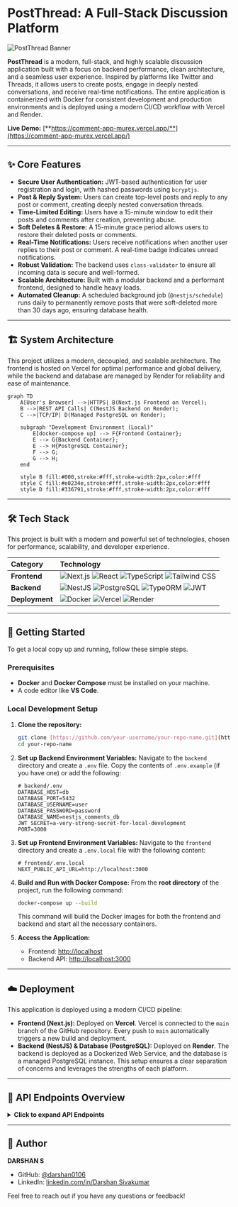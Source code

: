 # PostThread: A Full-Stack Discussion Platform

![PostThread Banner](https://placehold.co/1200x300/1a202c/ffffff?text=PostThread&font=raleway)

**PostThread** is a modern, full-stack, and highly scalable discussion application built with a focus on backend performance, clean architecture, and a seamless user experience. Inspired by platforms like Twitter and Threads, it allows users to create posts, engage in deeply nested conversations, and receive real-time notifications. The entire application is containerized with Docker for consistent development and production environments and is deployed using a modern CI/CD workflow with Vercel and Render.

**Live Demo:** [**https://comment-app-murex.vercel.app/**](https://comment-app-murex.vercel.app/)

---

## ✨ Core Features

- **Secure User Authentication:** JWT-based authentication for user registration and login, with hashed passwords using `bcryptjs`.
- **Post & Reply System:** Users can create top-level posts and reply to any post or comment, creating deeply nested conversation threads.
- **Time-Limited Editing:** Users have a 15-minute window to edit their posts and comments after creation, preventing abuse.
- **Soft Deletes & Restore:** A 15-minute grace period allows users to restore their deleted posts or comments.
- **Real-Time Notifications:** Users receive notifications when another user replies to their post or comment. A real-time badge indicates unread notifications.
- **Robust Validation:** The backend uses `class-validator` to ensure all incoming data is secure and well-formed.
- **Scalable Architecture:** Built with a modular backend and a performant frontend, designed to handle heavy loads.
- **Automated Cleanup:** A scheduled background job (`@nestjs/schedule`) runs daily to permanently remove posts that were soft-deleted more than 30 days ago, ensuring database health.

---

## 🏗️ System Architecture

This project utilizes a modern, decoupled, and scalable architecture. The frontend is hosted on Vercel for optimal performance and global delivery, while the backend and database are managed by Render for reliability and ease of maintenance.

```mermaid
graph TD
    A[User's Browser] -->|HTTPS| B(Next.js Frontend on Vercel);
    B -->|REST API Calls| C(NestJS Backend on Render);
    C -->|TCP/IP| D(Managed PostgreSQL on Render);

    subgraph "Development Environment (Local)"
        E[docker-compose up] --> F{Frontend Container};
        E --> G{Backend Container};
        E --> H{PostgreSQL Container};
        F --> G;
        G --> H;
    end

    style B fill:#000,stroke:#fff,stroke-width:2px,color:#fff
    style C fill:#e0234e,stroke:#fff,stroke-width:2px,color:#fff
    style D fill:#336791,stroke:#fff,stroke-width:2px,color:#fff
```

---

## 🛠️ Tech Stack

This project is built with a modern and powerful set of technologies, chosen for performance, scalability, and developer experience.

| Category       | Technology                                                                                                                                                                                                                                                                                                                                                                                                                                             |
| :------------- | :----------------------------------------------------------------------------------------------------------------------------------------------------------------------------------------------------------------------------------------------------------------------------------------------------------------------------------------------------------------------------------------------------------------------------------------------------- |
| **Frontend**   | ![Next.js](https://img.shields.io/badge/Next.js-000000?style=for-the-badge&logo=next.js&logoColor=white) ![React](https://img.shields.io/badge/React-20232A?style=for-the-badge&logo=react&logoColor=61DAFB) ![TypeScript](https://img.shields.io/badge/TypeScript-3178C6?style=for-the-badge&logo=typescript&logoColor=white) ![Tailwind CSS](https://img.shields.io/badge/Tailwind_CSS-06B6D4?style=for-the-badge&logo=tailwind-css&logoColor=white) |
| **Backend**    | ![NestJS](https://img.shields.io/badge/NestJS-E0234E?style=for-the-badge&logo=nestjs&logoColor=white) ![PostgreSQL](https://img.shields.io/badge/PostgreSQL-4169E1?style=for-the-badge&logo=postgresql&logoColor=white) ![TypeORM](https://img.shields.io/badge/TypeORM-E0234E?style=for-the-badge) ![JWT](https://img.shields.io/badge/JWT-000000?style=for-the-badge&logo=jsonwebtokens&logoColor=white)                                             |
| **Deployment** | ![Docker](https://img.shields.io/badge/Docker-2496ED?style=for-the-badge&logo=docker&logoColor=white) ![Vercel](https://img.shields.io/badge/Vercel-000000?style=for-the-badge&logo=vercel&logoColor=white) ![Render](https://img.shields.io/badge/Render-46E3B7?style=for-the-badge&logo=render&logoColor=white)                                                                                                                                      |

---

## 🚀 Getting Started

To get a local copy up and running, follow these simple steps.

### Prerequisites

- **Docker** and **Docker Compose** must be installed on your machine.
- A code editor like **VS Code**.

### Local Development Setup

1.  **Clone the repository:**

    ```sh
    git clone [https://github.com/your-username/your-repo-name.git](https://github.com/your-username/your-repo-name.git)
    cd your-repo-name
    ```

2.  **Set up Backend Environment Variables:**
    Navigate to the `backend` directory and create a `.env` file. Copy the contents of `.env.example` (if you have one) or add the following:

    ```env
    # backend/.env
    DATABASE_HOST=db
    DATABASE_PORT=5432
    DATABASE_USERNAME=user
    DATABASE_PASSWORD=password
    DATABASE_NAME=nestjs_comments_db
    JWT_SECRET=a-very-strong-secret-for-local-development
    PORT=3000
    ```

3.  **Set up Frontend Environment Variables:**
    Navigate to the `frontend` directory and create a `.env.local` file with the following content:

    ```env
    # frontend/.env.local
    NEXT_PUBLIC_API_URL=http://localhost:3000
    ```

4.  **Build and Run with Docker Compose:**
    From the **root directory** of the project, run the following command:

    ```sh
    docker-compose up --build
    ```

    This command will build the Docker images for both the frontend and backend and start all the necessary containers.

5.  **Access the Application:**
    - Frontend: [http://localhost](http://localhost)
    - Backend API: [http://localhost:3000](http://localhost:3000)

---

## ☁️ Deployment

This application is deployed using a modern CI/CD pipeline:

- **Frontend (Next.js):** Deployed on **Vercel**. Vercel is connected to the `main` branch of the GitHub repository. Every push to `main` automatically triggers a new build and deployment.
- **Backend (NestJS) & Database (PostgreSQL):** Deployed on **Render**. The backend is deployed as a Dockerized Web Service, and the database is a managed PostgreSQL instance. This setup ensures a clear separation of concerns and leverages the strengths of each platform.

---

## 📜 API Endpoints Overview

<details>
<summary><strong>Click to expand API Endpoints</strong></summary>

| Method   | Endpoint                  | Description                                   | Protected |
| :------- | :------------------------ | :-------------------------------------------- | :-------- |
| `POST`   | `/auth/register`          | Register a new user.                          | No        |
| `POST`   | `/auth/login`             | Log in an existing user, returns JWT.         | No        |
| `GET`    | `/comments`               | Get all top-level posts.                      | No        |
| `GET`    | `/comments?parentId=:id`  | Get all replies for a specific post/comment.  | No        |
| `GET`    | `/comments/:id`           | Get a single post or comment by its ID.       | No        |
| `POST`   | `/comments`               | Create a new post or reply.                   | Yes       |
| `PATCH`  | `/comments/:id`           | Edit a post or comment.                       | Yes       |
| `DELETE` | `/comments/:id`           | Soft delete a post or comment.                | Yes       |
| `POST`   | `/comments/:id/restore`   | Restore a soft-deleted post or comment.       | Yes       |
| `GET`    | `/notifications/all`      | Get all notifications for the logged-in user. | Yes       |
| `GET`    | `/notifications/unread`   | Get unread notifications for the user.        | Yes       |
| `POST`   | `/notifications/:id/read` | Mark a notification as read.                  | Yes       |

</details>

---

## 👤 Author

**DARSHAN S**

- GitHub: [@darshan0106](https://github.com/darshan0106)
- LinkedIn: [linkedin.com/in/Darshan Sivakumar](https://www.linkedin.com/in/darshan-sivakumar-a45503225)

Feel free to reach out if you have any questions or feedback!
